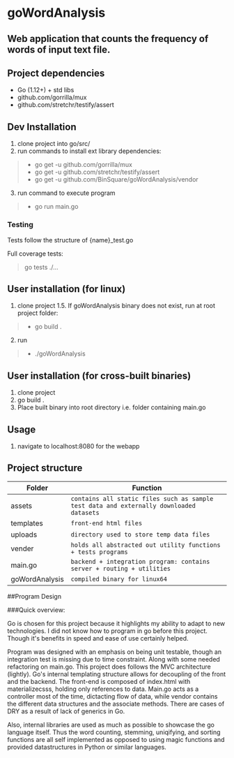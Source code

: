 # goWordAnalysis
## Web application that counts the frequency of words of input text file.

## Project dependencies
- Go (1.12+) + std libs
- github.com/gorrilla/mux
- github.com/stretchr/testify/assert
## Dev Installation
1. clone project into go/src/ 
2. run commands to install ext library dependencies: 
> - go get -u github.com/gorrilla/mux
> - go get -u github.com/stretchr/testify/assert
> - go get -u github.com/BinSquare/goWordAnalysis/vendor
3. run command to execute program
> - go run main.go
### Testing
Tests follow the structure of {name}_test.go

Full coverage tests:
> go tests ./...
## User installation (for linux)
1. clone project 
1.5. If goWordAnalysis binary does not exist, run at root project folder: 
> - go build .
2. run
> - ./goWordAnalysis


## User installation (for cross-built binaries)
1. clone project
2. go build .
3. Place built binary into root directory i.e. folder containing main.go
## Usage
1. navigate to localhost:8080 for the webapp
## Project structure

|Folder          |Function                       |
|----------------|-------------------------------|
|assets			 |`contains all static files such as sample test data and externally downloaded datasets`            |
|templates       |`front-end html files`            |
|uploads         |`directory used to store temp data files`|
|vender | `holds all abstracted out utility functions + tests programs`
|main.go				 | `backend + integration program: contains server + routing + utilities `
|goWordAnalysis | `compiled binary for linux64`

##Program Design

###Quick overview: 

Go is chosen for this project because it highlights my ability to adapt to new technologies. I did not know how to program in go before this project. Though it's benefits in speed and ease of use certainly helped.

Program was designed with an emphasis on being unit testable, though an integration test is missing due to time constraint. Along with some needed refactoring on main.go. This project does follows the MVC architecture (lightly). Go's internal templating structure allows for decoupling of the front and the backend. The front-end is composed of index.html with materializecsss, holding only references to data. Main.go acts as a controller most of the time, dictacting flow of data, while vendor contains the different data structures and the associate methods.  There are cases of DRY as a result of lack of generics in Go.

Also, internal libraries are used as much as possible to showcase the go language itself. Thus the word counting, stemming, uniqifying, and sorting functions are all self implemented as opposed to using magic functions and provided datastructures in Python or similar languages.
